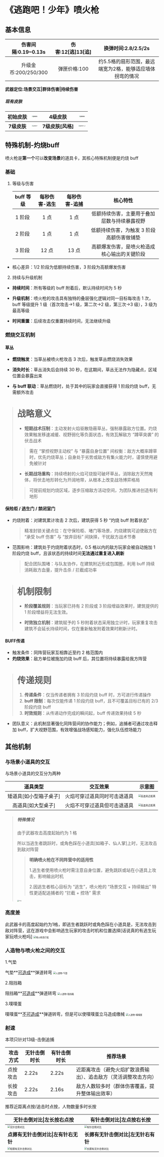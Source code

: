 ﻿# **《逃跑吧！少年》喷火枪**



## **基本信息**

| 伤害间隔:0.19~0.13s  | 伤害:12[逃]13[追] |                   换弹时间:2.8/2.5/2s                    |
| :------------------: | :---------------: | :------------------------------------------------------: |
| 升级金币:200/250/300 |   弹匣价格:100    | 约5.5格的扇形范围，最远端宽为2格，能够适应墙体拐弯的情况 |

**武器定位:场景交互|群体伤害|持续伤害**

##### **现有皮肤**

| **初始皮肤** | <img src=".\grade1.png" alt="grade1" style="zoom:25%;" /> |    **4级皮肤**    |  <img src=".\grade4.png" alt="grade4" style="zoom:25%;" />   |
| :----------: | :-------------------------------------------------------: | :---------------: | :----------------------------------------------------------: |
| **7级皮肤**  | <img src=".\grade7.png" alt="grade7" style="zoom:25%;" /> | **7级皮肤[风格]** | <img src=".\grade7_O.png" alt="grade7_O" style="zoom:25%;" /> |

## **特殊机制-灼烧buff**

喷火枪是**第一个**可以**改变场景**的道具卡，其核心特殊机制便是灼烧 buff

### **基础**

1. 等级与伤害

   |buff 等级|每秒伤害-逃生|每秒伤害-追捕|核心特性|
   | :-: | :-: | :-: | :-: |
   |1 阶段<img src=".\fire-1.png" alt="fire-1" style="zoom:5%;" />|1 点|1 点|低额持续伤害，主要用于叠加层数与持续暴露视野|
   |2 阶段<img src=".\fire-2.png" alt="fire-1" style="zoom:5%;" />|1 点|1 点|低额持续伤害，为触发 3 阶段高额伤害做铺垫|
   |3 阶段<img src=".\fire-3.png" alt="fire-1" style="zoom:5%;" />|12 点|13 点|高额爆发伤害，是喷火枪造成核心输出的关键阶段|

- 核心差异：1/2 阶段为低额持续伤害，3 阶段为高额爆发伤害
2. 持续与升级机制
- **持续时间**：所有等级的 buff 附着后，默认持续时间为 5 秒

- **升级机制**：喷火枪的攻击具有独特的叠层强化逻辑对同一目标每攻击 1 次，buff 等级提升 1 级（首次攻击→1 级，第二次→2 级，第三次→3 级），3 级为最高等级

- **时间重置**：后续攻击仅重置持续时间，无法继续升级

### **燃烧交互机制**

#### **草丛**

- **燃烧触发**：当草丛被喷火枪攻击 3 次后，触发草丛燃烧消失效果


- **消失时长**：草丛消失后会持续 30 秒，在这期间，草丛无法作为隐藏点，区域位置会暴露出来

- **与 buff 联动**：草丛燃烧时，处于其中的玩家会直接获得 1 阶段灼烧 buff，无需额外攻击


># 战略意义
>
>- **短期战术压制**：主动发射火焰驱散隐蔽草丛，强制暴露敌方位置。灼烧效果触发移速减缓、视野弱化等负面状态，有效瓦解敌方 “蹲草突袭” 的伏击战术
>
>  > 需在 “掌控视野主动权” 与 “暴露自身位置” 间权衡：敌方大概率蹲草时，优先灼烧草丛；自身处于劣势或敌方有集火能力时，谨慎使用避免被针对
>
>- **长期战场重构**：持续喷射的火焰可烧毁可破坏草丛，消除敌方天然掩体，将伏击地形转化为开阔地带，从根本上改变战场博弈格局
>
>  > 可提前规划灼烧区域，逐步压缩敌方活动空间，为团队推进创造有利地形

#### **保险柜 / 逃生门 / 禁闭室门**

- 灼烧附着：对建筑累计攻击 2 次后，建筑获得 5 秒 “灼烧 buff 附着状态”

  > 精准封锁关键点位：在守保险柜、堵门等场景，灼烧建筑可迫使敌方在 “承受 buff 伤害” 与 “放弃目标” 间抉择，干扰敌方战术节奏

- 范围影响：建筑处于灼烧附着状态时，0.5 格以内的敌方玩家会被自动施加 1 阶段灼烧 buff，且该状态的持续时间**无法通过重复进入刷新**

  > 配合团队围堵：与队友协作，在建筑附近形成包围圈，利用 buff 持续消耗敌方血量，提升击杀 / 拦截成功率
># 机制限制
>
>- **阶段覆盖规则**：当玩家已持有 2 阶段或 3 阶段增益效果时，建筑提供的 1 阶段增益将无法生效。
>
>- **时效独立机制**：建筑赋予的 5 秒附着状态采用独立计时，玩家重复攻击建筑不会延长持续时间，仅在重新触发附着效果时刷新计时。
#### **BUFF传递**

- 触发条件：同阵营玩家互相靠近至约 2 格范围内
- **灼烧效果**：敌方单位被施加灼烧 buff 后，其位置将持续暴露给我方阵营
># 传递规则
>
>1. **传递条件**：仅当传递者拥有 3 阶段灼烧 buff 时，方可进行传递操作
>2. **buff 限制**：每次仅能传递 1 阶段灼烧 buff，且不可覆盖目标已有的 2/3 阶段灼烧 buff
>3. **时效规则**：从传递动作完成的瞬间起，buff 传递效果持续 5 秒
- 团队意义：此机制显著强化同阵营间的协作能力；例如，追捕者可通过攻击释加 buff，扩大视野范围，有效增强战场感知能力，强化队伍控场能力

## 其他机制

### **与场景小道具的交互**

与场景小道具的交互分为两种

|        道具类型        |           交互效果           |                            示意图                            |
| :--------------------: | :--------------------------: | :----------------------------------------------------------: |
| 矮道具[如小型箱子桌子] | 火焰可穿过道具同时可击退道具 | <img src=".\矮道具可穿透火焰.webp" alt="高道具近距离" style="zoom: 50%;" /> |
|   高道具[如大型桌子]   | 火焰不可穿过道具但可击退道具 | <img src=".\高道具远距离.webp" alt="高道具近距离" style="zoom: 50%;" /> |

  > ##### 特殊情况
  >
  > 由于武器攻击高度起始约为 1 格
  >
  > 所以当逃生者跳跃时，或角色踩在小道具[如箱子、仙人掌]上时，无法攻击到敌对阵营
  >
  > > **明确喷火枪在不同阵营中的适用性**
  > >
  > > 1.逃生者使用喷火枪时需注意自身位置，避免跳跃或站在小道具上攻击，影响输出时机
  > >
  > > 2.因逃生者核心目标为 “逃生”，喷火枪的 “场景交互 + 持续输出” 特性更适配追捕者的 “拦截 + 控场” 需求
  >
  > <img src="./喷火枪高打低.webp" alt="img" style="zoom:33%;" />

### **高度差**

此武器卡的高度起始约为1格，即逃生者跳跃时或角色踩在小道具是，无法攻击到敌对阵营，这在游戏中会影响逃生玩家的攻击时机和位置选择[话说真的有逃生玩家玩喷火枪吗]
<img src=".\喷火枪高打低.webp" alt="喷火枪高打低" style="zoom:50%;" />

### **人造物与喷火枪之间的交互**

1.气垫

   气垫**<u>可造成</u>**弹道转弯
   <img src=".\人造物-气垫.webp" alt="人造物-气垫" style="zoom:50%;" />

2.阻挡箱

   阻挡箱**<u>可造成</u>**弹道转弯
   <img src=".\人造物-阻挡箱.webp" alt="人造物-阻挡箱" style="zoom:50%;" />

3.噗噗蛋

   噗噗蛋**<u>不可造成</u>**弹道转弯，但是可以使噗噗蛋立马造成缴械
   <img src=".\人造物-噗噗蛋.webp" alt="人造物-噗噗蛋" style="zoom:50%;" />

### 射速

本项只针对13级-击倒追捕

| 攻击方式 | 无针击倒时长 | 有针击倒时长 | 推荐场景                                                     |
| -------- | ------------ | ------------ | ------------------------------------------------------------ |
| 点按攻击 | 2.22s        | 2.22s        | 近距离攻击（避免火焰扩散浪费输出）、追击敌方（灵活调整攻击方向） |
| 长按攻击 | 2.22s        | 2.16s        | 敌方人数较多时（群体伤害覆盖，提升整体输出效率）             |

推荐近距离点按/追击时点按，人物数量多时长按

| 无针击倒对比\|左长按右点按                                   | 有针击倒对比\|左点按右长按                                   |
| ------------------------------------------------------------ | ------------------------------------------------------------ |
| <img src=".\无针击倒对比.webp" alt="无针击倒对比" style="zoom:50%;" /> | <img src=".\有针击倒对比.webp" alt="有针击倒对比" style="zoom:50%;" /> |
| **点摁有无针击倒对比\|左有针右无针**                         | **长摁有无针击倒对比\|左无针右有针**                         |
| <img src=".\短摁有无针击倒对比.webp" alt="短摁有无针击倒对比" style="zoom:50%;" /> | <img src=".\长摁有无针击倒对比.webp" alt="长摁有无针击倒对比" style="zoom:50%;" /> |
